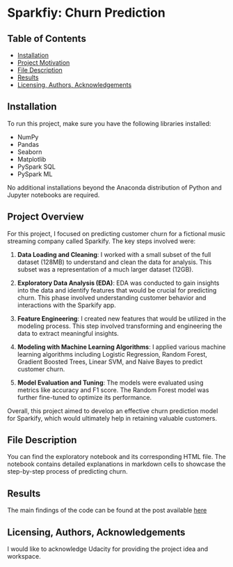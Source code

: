 # Sparkfiy: Churn Prediction

## Table of Contents
- [Installation](#Installation)
- [Project Motivation](#Project-Motivation)
- [File Description](#File-Description)
- [Results](#Results)
- [Licensing, Authors, Acknowledgements](#Licensing,-Authors,-Acknowledgements)

## Installation

To run this project, make sure you have the following libraries installed:

- NumPy
- Pandas
- Seaborn
- Matplotlib
- PySpark SQL
- PySpark ML

No additional installations beyond the Anaconda distribution of Python and Jupyter notebooks are required.

## Project Overview

For this project, I focused on predicting customer churn for a fictional music streaming company called Sparkify. The key steps involved were:

1. **Data Loading and Cleaning**: I worked with a small subset of the full dataset (128MB) to understand and clean the data for analysis. This subset was a representation of a much larger dataset (12GB).

2. **Exploratory Data Analysis (EDA)**: EDA was conducted to gain insights into the data and identify features that would be crucial for predicting churn. This phase involved understanding customer behavior and interactions with the Sparkify app.

3. **Feature Engineering**: I created new features that would be utilized in the modeling process. This step involved transforming and engineering the data to extract meaningful insights.

4. **Modeling with Machine Learning Algorithms**: I applied various machine learning algorithms including Logistic Regression, Random Forest, Gradient Boosted Trees, Linear SVM, and Naive Bayes to predict customer churn.

5. **Model Evaluation and Tuning**: The models were evaluated using metrics like accuracy and F1 score. The Random Forest model was further fine-tuned to optimize its performance.

Overall, this project aimed to develop an effective churn prediction model for Sparkify, which would ultimately help in retaining valuable customers.

## File Description
You can find the exploratory notebook and its corresponding HTML file. The notebook contains detailed explanations in markdown cells to showcase the step-by-step process of predicting churn.

## Results
The main findings of the code can be found at the post available [here]([https://medium.com/@althorman/what-is-the-overall-diversity-profile-of-the-organization-f4eaf1280492](https://medium.com/@althorman/revitalizing-customer-engagement-predicting-churn-with-pyspark-fa90dba28c3e))

## Licensing, Authors, Acknowledgements
I would like to acknowledge Udacity for providing the project idea and workspace.
